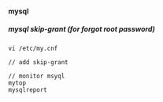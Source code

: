#### mysql

##### mysql skip-grant (for forgot root password)
```
vi /etc/my.cnf

// add skip-grant

// monitor msyql
mytop
mysqlreport

```